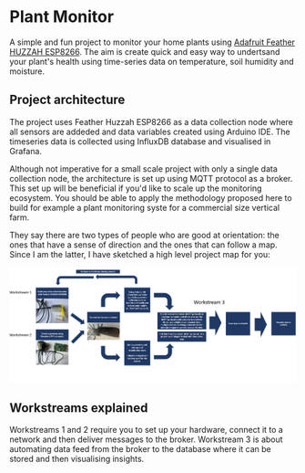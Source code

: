 # Plant Monitor

A simple and fun project to monitor your home plants using [Adafruit Feather HUZZAH ESP8266](https://learn.adafruit.com/adafruit-feather-huzzah-esp8266/overview). The aim is create quick and easy way to undertsand your plant's health using time-series data on temperature, soil humidity and moisture. 


## Project architecture

The project uses Feather Huzzah ESP8266 as a data collection node where all sensors are addeded and data variables created using Arduino IDE. The timeseries data is collected using InfluxDB database and visualised in Grafana. 

Although not imperative for a small scale project with only a single data collection node, the architecture is set up using MQTT protocol as a broker. This set up will be beneficial if you'd like to scale up the monitoring ecosystem. You should be able to apply the methodology proposed here to build for example a plant monitoring syste for a commercial size vertical farm.

They say there are two types of people who are good at orientation: the ones that have a sense of direction and the ones that can follow a map. Since I am the latter, I have sketched a high level project map for you:

![Alt text](https://github.com/StrikeEB/PlantMonitor/blob/main/Project%20map.jpg)

## Workstreams explained

Workstreams 1 and 2 require you to set up your hardware, connect it to a network and then deliver messages to the broker. Workstream 3 is about automating data feed from the broker to the database where it can be stored and then visualising insights.


